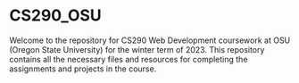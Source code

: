 # CS290_OSU
Welcome to the repository for CS290 Web Development coursework at OSU (Oregon State University) for the winter term of 2023. 
This repository contains all the necessary files and resources for completing the assignments and projects in the course.
